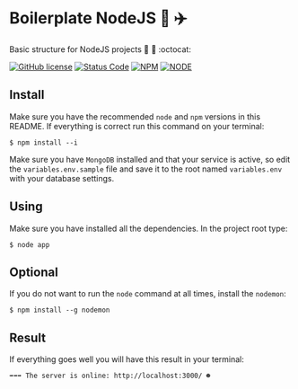 # Boilerplate NodeJS :rainbow: :airplane:
Basic structure for NodeJS projects :open_file_folder: :paperclip: :octocat: 

[![GitHub license](https://img.shields.io/github/license/mpsdantas/boilerplate-node.svg?style=for-the-badge)](https://github.com/mpsdantas/boilerplate-node/blob/master/LICENSE) [![Status Code](https://img.shields.io/badge/build-passing-green.svg?style=for-the-badge)](https://github.com/mpsdantas/boilerplate-node/) [![NPM](https://img.shields.io/badge/npm-v5.6.0-blue.svg?style=for-the-badge)](https://www.npmjs.com/) [![NODE](https://img.shields.io/badge/node-v9.0.0-blue.svg?style=for-the-badge)](https://nodejs.org/en//)


## Install

Make sure you have the recommended `node` and `npm` versions in this README. If everything is correct run this command on your terminal:

`$ npm install --i`

Make sure you have `MongoDB` installed and that your service is active, so edit the `variables.env.sample` file and save it to the root named `variables.env` with your database settings.


## Using

Make sure you have installed all the dependencies. In the project root type:

`$ node app`

## Optional

If you do not want to run the `node` command at all times, install the `nodemon`:

`$ npm install --g nodemon`

## Result

If everything goes well you will have this result in your terminal:

`➡➡➡ The server is online: http://localhost:3000/ ☻`











